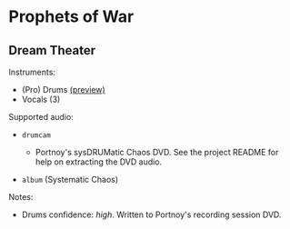 # Prophets of War

## Dream Theater

Instruments:

  * (Pro) Drums [(preview)](http://pages.cs.wisc.edu/~tolly/customs/?title=prophets-of-war&artist=dream-theater)
  * Vocals (3)

Supported audio:

  * `drumcam`

    * Portnoy's sysDRUMatic Chaos DVD. See the project README for help on extracting the DVD audio.

  * `album` (Systematic Chaos)

Notes:

  * Drums confidence: *high*. Written to Portnoy's recording session DVD.

